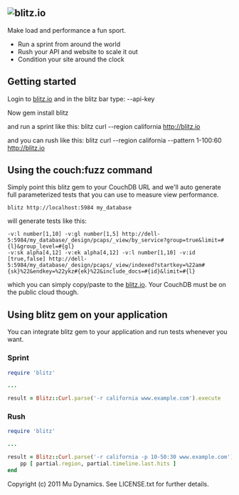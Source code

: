 ## ![blitz.io](http://blitz.io/images/logo2.png)

Make load and performance a fun sport.

* Run a sprint from around the world
* Rush your API and website to scale it out
* Condition your site around the clock

## Getting started
Login to [blitz.io](http://blitz.io) and in the blitz bar type:
    --api-key

Now
    gem install blitz
    
and run a sprint like this:
    blitz curl --region california http://blitz.io
    
and you can rush like this:
    blitz curl --region california --pattern 1-100:60 http://blitz.io
    
## Using the couch:fuzz command
Simply point this blitz gem to your CouchDB URL and we'll auto generate
full parameterized tests that you can use to measure view performance.

    blitz http://localhost:5984 my_database
    
will generate tests like this:

    -v:l number[1,10] -v:gl number[1,5] http://dell-5:5984/my_database/_design/pcaps/_view/by_service?group=true&limit=#{l}&group_level=#{gl}
    -v:sk alpha[4,12] -v:ek alpha[4,12] -v:l number[1,10] -v:id [true,false] http://dell-5:5984/my_database/_design/pcaps/_view/indexed?startkey=%22am#{sk}%22&endkey=%22ykz#{ek}%22&include_docs=#{id}&limit=#{l}
    
which you can simply copy/paste to the [blitz.io](http://blitz.io). Your
CouchDB must be on the public cloud though.

## Using blitz gem on your application

You can integrate blitz gem to your application and run tests whenever you want.

### Sprint

```ruby
require 'blitz'

...

result = Blitz::Curl.parse('-r california www.example.com').execute
```

### Rush

```ruby
require 'blitz'

...

result = Blitz::Curl.parse('-r california -p 10-50:30 www.example.com').execute do |partial|
    pp [ partial.region, partial.timeline.last.hits ]
end
```

Copyright (c) 2011 Mu Dynamics. See LICENSE.txt for further details.
